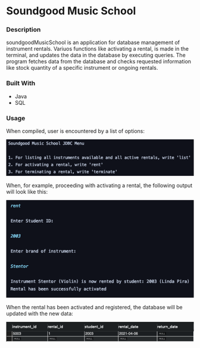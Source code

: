 # Soundgood Music School



### Description

soundgoodMusicSchool is an application for database management of instrument rentals. Variuos functions like activating a rental, is made in the terminal, and updates the data in the database by executing queries. The program fetches data from the database and checks requested information like stock quantity of a specific instrument or ongoing rentals.



### Built With

- Java
- SQL



### Usage

When compiled, user is encountered by a list of options:

![img1](README.assets/img1.png)

When, for example, proceeding with activating a rental, the following output will look like this:

![img2](README.assets/img2.png)

When the rental has been activated and registered, the database will be updated with the new data:

![](README.assets/img3.png)


